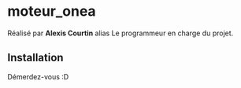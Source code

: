 # moteur_onea

Réalisé par __Alexis Courtin__ alias Le programmeur en charge du projet.

## Installation

Démerdez-vous :D
